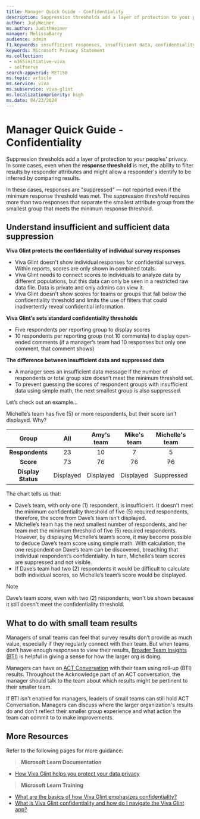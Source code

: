```yaml
---
title: Manager Quick Guide - Confidentiality
description: Suppression thresholds add a layer of protection to your peoples' privacy. Learn about data suppression and insufficient data suppression.
author: JudyWeiner
ms.author: JudithWeiner
manager: MelissaBarry
audience: admin
f1.keywords: insufficient responses, insufficient data, confidentiality
keywords: Microsoft Privacy Statement 
ms.collection: 
 - m365initiative-viva
 - selfserve
search-appverid: MET150
ms.topic: article
ms.service: viva
ms.subservice: viva-glint
ms.localizationpriority: high
ms.date: 04/23/2024
---
```


# Manager Quick Guide - Confidentiality
Suppression thresholds add a layer of protection to your peoples' privacy. In some cases, even when the **response threshold** is met, the ability to filter results by responder attributes and might allow a responder's identify to be inferred by comparing results. 

In these cases, responses are "suppressed" — not reported even if the minimum response threshold was met. The *suppression threshold* requires more than two responses that separate the smallest attribute group from the smallest group that meets the minimum response threshold.

## Understand insufficient and sufficient data suppression
**Viva Glint protects the confidentiality of individual survey responses** 

- Viva Glint doesn't show individual responses for confidential surveys. Within reports, scores are only shown in combined totals. 
- Viva Glint needs to connect scores to individuals to analyze data by different populations, but this data can only be seen in a restricted raw data file. Data is private and only admins can view it. 
- Viva Glint doesn't show scores for teams or groups that fall below the confidentiality threshold and limits the use of filters that could inadvertently reveal confidential information. 

**Viva Glint’s sets standard confidentiality thresholds** 
- Five respondents per reporting group to display scores 
- 10 respondents per reporting group (not 10 comments) to display open- ended comments (if a manager’s team had 10 responses but only one comment, that comment shows) 

**The difference between insufficient data and suppressed data** 
- A manager sees an insufficient data message if the number of respondents or total group size doesn’t meet the minimum threshold set. 
- To prevent guessing the scores of respondent groups with insufficient data using simple math, the next smallest group is also suppressed.  

Let’s check out an example... 

Michelle’s team has five (5) or more respondents, but their score isn't displayed. Why?

| Group | All | Amy's team | Mike's team | Michelle's team | Dave's team |
|:-------:|:-----:|:------------:|:-------------:|:-----------------:|:-------------:|
|**Respondents**|23|10|7|5|1|
|**Score**|73|76|76|~~76~~|?|
|**Display Status**|Displayed|Displayed|Displayed|Suppressed|Insufficient|

The chart tells us that:
- Dave’s team, with only one (1) respondent, is insufficient. It doesn't meet the minimum confidentiality threshold of five (5) required respondents, therefore, the score from Dave’s team isn't displayed. 
- Michelle’s team has the next smallest number of respondents, and her team met the minimum threshold of five (5) required respondents. However, by displaying Michelle’s team’s score, it may become possible to deduce Dave’s team score using simple math. With calculation, the one respondent on Dave’s team can be discovered, breaching that individual respondent’s confidentiality. In turn, Michelle’s team scores are suppressed and not visible. 
- If Dave’s team had two (2) respondents it would be difficult to calculate both individual scores, so Michelle’s team’s score would be displayed. 
> [!NOTE]
> Dave’s team score, even with two (2) respondents, won't be shown because it still doesn't meet the confidentiality threshold. 

## What to do with small team results

Managers of small teams can feel that survey results don’t provide as much value, especially if they regularly connect with their team. But when teams don’t have enough responses to view their results, [Broader Team Insights (BTI)](/viva/glint/reports/broader-team-insights) is helpful in giving a sense for how the larger org is doing.

Managers can have an [ACT Conversation](/viva/glint/reports/take-action-team-conversations) with their team using roll-up (BTI) results. Throughout the Acknowledge part of an ACT conversation, the manager should talk to the team about which results might be pertinent to their smaller team.

If BTI isn't enabled for managers, leaders of small teams can still hold ACT Conversation. Managers can discuss where the larger organization's results do and don't reflect their smaller group experience and what action the team can commit to to make improvements.

## More Resources

Refer to the following pages for more guidance:
>**Microsoft Learn Documentation** 
- [How Viva Glint helps you protect your data privacy](viva-glint-survey-privacy.md)
>**Microsoft Learn Training**
- [What are the basics of how Viva Glint emphasizes confidentiality?](/training/modules/viva-glint-learn-how-setup-viva-glint/4-what-basics-viva-glint-emphasizes-confidentiality)
- [What is Viva Glint confidentiality and how do I navigate the Viva Glint app?](/training/modules/viva-glint-navigate-share-viva-glint-results/1-describe-confidentiality-navigate-viva-glint)

